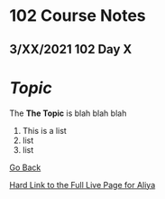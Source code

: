 # 102 Course Notes

## 3/XX/2021 102 Day X

# *Topic*

The **The Topic** is blah blah blah


1. This is a list
1. list
1. list

[Go Back](README.md)

[Hard Link to the Full Live Page for Aliya](https://charles-bofferding.github.io/reading-notes/read0X.html)